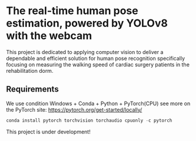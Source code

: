 # The real-time human pose estimation, powered by YOLOv8 with the webcam 

This project is dedicated to applying computer vision to deliver a dependable and efficient solution for human pose recognition specifically focusing on measuring the walking speed of cardiac surgery patients in the rehabilitation dorm.

## Requirements
We use condition Windows + Conda + Python + PyTorch(CPU)
see more on the PyTorch site: https://pytorch.org/get-started/locally/

```Python
conda install pytorch torchvision torchaudio cpuonly -c pytorch
```

This project is under development!
